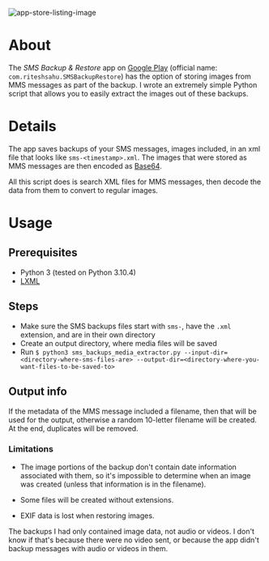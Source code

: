 ![app-store-listing-image](https://images-na.ssl-images-amazon.com/images/I/71VnjnwSr4L.png)

# About

The *SMS Backup & Restore* app on [Google Play](https://play.google.com/store/apps/details?id=com.riteshsahu.SMSBackupRestore&hl=en_US) (official name: `com.riteshsahu.SMSBackupRestore`) has the option of storing images from MMS messages as part of the backup. I wrote an extremely simple Python script that allows you to easily extract the images out of these backups.

# Details

The app saves backups of your SMS messages, images included, in an xml file that looks like `sms-<timestamp>.xml`. The images that were stored as MMS messages are then encoded as [Base64](https://en.wikipedia.org/wiki/Base64). 

All this script does is search XML files for MMS messages, then decode the data from them to convert to regular images.

# Usage

## Prerequisites

* Python 3 (tested on Python 3.10.4)
* [LXML](https://lxml.de/)

## Steps

* Make sure the SMS backups files start with `sms-`, have the `.xml` extension, and are in their own directory
* Create an output directory, where media files will be saved
* Run `$ python3 sms_backups_media_extractor.py --input-dir=<directory-where-sms-files-are> --output-dir=<directory-where-you-want-files-to-be-saved-to>`

## Output info 

If the metadata of the MMS message included a filename, then that will be used for the output, otherwise a random 10-letter filename will be created. At the end, duplicates will be removed.

### Limitations

* The image portions of the backup don't contain date information associated with them, so it's impossible to determine when an image was created (unless that information is in the filename).

* Some files will be created without extensions.

* EXIF data is lost when restoring images.

The backups I had only contained image data, not audio or videos. I don't know if that's because there were no video sent, or because the app didn't backup messages with audio or videos in them.